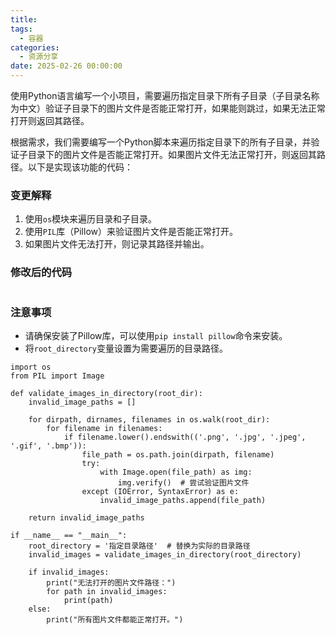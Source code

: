 ```yaml
---
title: 
tags:
  - 容器
categories:
  - 资源分享
date: 2025-02-26 00:00:00
---
```


> 

<!-- more -->

使用Python语言编写一个小项目，需要遍历指定目录下所有子目录（子目录名称为中文）验证子目录下的图片文件是否能正常打开，如果能则跳过，如果无法正常打开则返回其路径。

根据需求，我们需要编写一个Python脚本来遍历指定目录下的所有子目录，并验证子目录下的图片文件是否能正常打开。如果图片文件无法正常打开，则返回其路径。以下是实现该功能的代码：

### 变更解释
1. 使用`os`模块来遍历目录和子目录。
2. 使用`PIL`库（Pillow）来验证图片文件是否能正常打开。
3. 如果图片文件无法打开，则记录其路径并输出。

### 修改后的代码
```python::f:\代码\validate_images.py::a46301be-4757-48a9-9bf6-56af57847d91
```


### 注意事项
- 请确保安装了Pillow库，可以使用`pip install pillow`命令来安装。
- 将`root_directory`变量设置为需要遍历的目录路径。

```
import os
from PIL import Image

def validate_images_in_directory(root_dir):
    invalid_image_paths = []
    
    for dirpath, dirnames, filenames in os.walk(root_dir):
        for filename in filenames:
            if filename.lower().endswith(('.png', '.jpg', '.jpeg', '.gif', '.bmp')):
                file_path = os.path.join(dirpath, filename)
                try:
                    with Image.open(file_path) as img:
                        img.verify()  # 尝试验证图片文件
                except (IOError, SyntaxError) as e:
                    invalid_image_paths.append(file_path)
    
    return invalid_image_paths

if __name__ == "__main__":
    root_directory = '指定目录路径'  # 替换为实际的目录路径
    invalid_images = validate_images_in_directory(root_directory)
    
    if invalid_images:
        print("无法打开的图片文件路径：")
        for path in invalid_images:
            print(path)
    else:
        print("所有图片文件都能正常打开。")
```